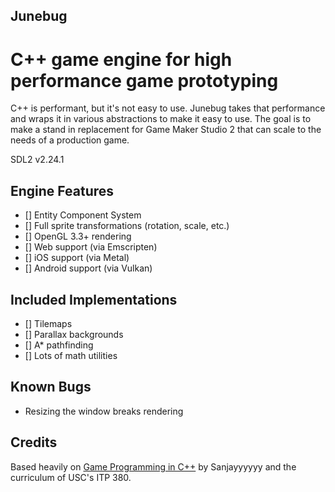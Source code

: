 ## Junebug

# C++ game engine for high performance game prototyping

C++ is performant, but it's not easy to use. Junebug takes that performance and wraps it in various abstractions to make it easy to use. The goal is to make a stand in replacement for Game Maker Studio 2 that can scale to the needs of a production game.

SDL2 v2.24.1

## Engine Features

-   [] Entity Component System
-   [] Full sprite transformations (rotation, scale, etc.)
-   [] OpenGL 3.3+ rendering
-   [] Web support (via Emscripten)
-   [] iOS support (via Metal)
-   [] Android support (via Vulkan)

## Included Implementations

-   [] Tilemaps
-   [] Parallax backgrounds
-   [] A\* pathfinding
-   [] Lots of math utilities

## Known Bugs

-   Resizing the window breaks rendering

## Credits

Based heavily on [Game Programming in C++]() by Sanjayyyyyy and the curriculum of USC's ITP 380.
